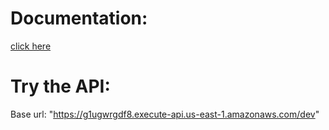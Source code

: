 # Documentation:
[click here](https://documenter.getpostman.com/view/21098148/2s9YypGPJz)

# Try the API:
Base url: "https://g1ugwrgdf8.execute-api.us-east-1.amazonaws.com/dev"
